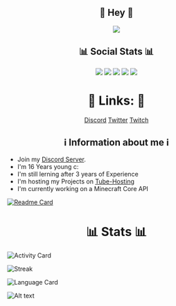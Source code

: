 <h2 align=center>👋 Hey 👋</h2>
<p align=center>
    <img src="https://i.pinimg.com/originals/fb/98/6f/fb986f7e927c758ad3eb83957b916bcb.png"</img>
</p>
<h2 align=center>📊 Social Stats 📊</h2>

<p align=center>
    <img src="https://img.shields.io/github/followers/SpotifyNutzeer?style=plastic"</img>
    <img src="https://img.shields.io/github/stars/SpotifyNutzeer?style=plastic"</img>
    <img src="https://img.shields.io/github/watchers/SpotifyNutzeer/MinecraftCore?style=plastic"</img>
    <img src="https://img.shields.io/twitter/follow/SpotifyNutzer?style=plastic"</img>
    <img src="https://img.shields.io/discord/793782613738913805?style=plastic"</img>
</p>
<h1 align=center>🔗 Links: 🔗</h1>
<p align=center>
    <a href="https://discord.pvptraining.eu">Discord</a>
    <a href="https://twitter.com/spotifynutzer?lang=de">Twitter</a>
    <a href="https://twitch.tv/daaneben">Twitch</a>
</p>

<h2 align=center> ℹ️ Information about me ℹ️</h2>

- Join my [Discord Server](https://discord.pvptraining.xyz).
- I'm 16 Years young c:
- I'm still lerning after 3 years of Experience
- I'm hosting my Projects on [Tube-Hosting](https://tube-hosting.de)
- I'm currently working on a Minecraft Core API 

[![Readme Card](https://github-readme-stats.vercel.app/api/pin/?username=SpotifyNutzeer&repo=MinecraftCore&theme=dark)](https://github.com/SpotifyNutzeer/MinecraftCore) 

<h1 align=center>📊 Stats 📊</h1>

![Activity Card](https://github-readme-stats.vercel.app/api?username=SpotifyNutzeer&show_icons=true&theme=dark) 

![Streak](https://github-readme-streak-stats.herokuapp.com/?user=SpotifyNutzeer&theme=dark)

![Language Card](https://github-readme-stats.vercel.app/api/top-langs/?username=SpotifyNutzeer&langs_count=8&theme=dark&layout=compact)

![Alt text](https://spotify-recently-played-readme.vercel.app/api?user=jc3ievj9bt966e41ggwv2m4nk)
